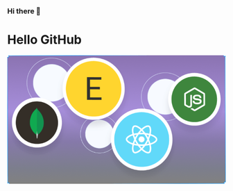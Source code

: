 ### Hi there 👋


<H1>Hello GitHub</H1>
<p>
<img style= {width:200px}  src="https://github.com/Rupesh-Gaur200/Rupesh-Gaur200/blob/master/Screenshot%202023-07-21%20021826.png"/>
</p>
<!--
**Rupesh-Gaur200/Rupesh-Gaur200** is a ✨ _special_ ✨ repository because its `README.md` (this file) appears on your GitHub profile.

Here are some ideas to get you started:

- 🔭 I’m currently working on ...
- 🌱 I’m currently learning ...
- 👯 I’m looking to collaborate on ...
- 🤔 I’m looking for help with ...
- 💬 Ask me about ...
- 📫 How to reach me: ...
- 😄 Pronouns: ...
- ⚡ Fun fact: ...
-->
